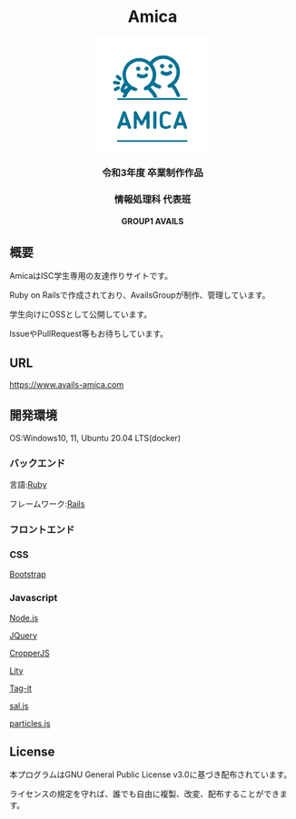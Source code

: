 <div align="center">
  
# Amica

<img src="https://github.com/AvailsGroup/Amica/blob/master/app/assets/images/top_icon.png" width="200" alt="アイコン">

### 令和3年度 卒業制作作品

### 情報処理科 代表班
  
#### GROUP1 AVAILS
</div>

## 概要

AmicaはISC学生専用の友達作りサイトです。 

Ruby on Railsで作成されており、AvailsGroupが制作、管理しています。 

学生向けにOSSとして公開しています。

IssueやPullRequest等もお待ちしています。 

## URL
https://www.avails-amica.com

## 開発環境 

OS:Windows10, 11, Ubuntu 20.04 LTS(docker)

### バックエンド

言語:[Ruby](https://github.com/ruby/ruby)　

フレームワーク:[Rails](https://github.com/rails/rails) 

### フロントエンド 

### CSS

[Bootstrap](https://github.com/twbs/bootstrap)

### Javascript

[Node.js](https://github.com/nodejs/node)

[JQuery](https://github.com/jquery/jquery)

[CropperJS](https://github.com/fengyuanchen/cropperjs)

[Lity](https://github.com/jsor/lity)

[Tag-it](https://github.com/aehlke/tag-it)

[sal.js](https://github.com/mciastek/sal)

[particles.js](https://github.com/VincentGarreau/particles.js/)

## License

本プログラムはGNU General Public License v3.0に基づき配布されています。 

ライセンスの規定を守れば、誰でも自由に複製、改変、配布することができます。
